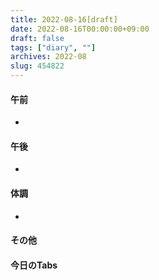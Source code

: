 ```yaml
---
title: 2022-08-16[draft]
date: 2022-08-16T00:00:00+09:00
draft: false
tags: ["diary", ""]
archives: 2022-08
slug: 454822
---
```

#### 午前
- 
#### 午後
- 
#### 体調
- 
#### その他
#### 今日のTabs